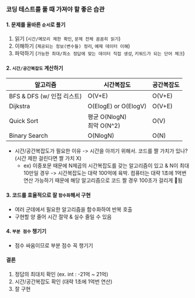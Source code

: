 
### 코딩 테스트를 풀 때 가져야 할 좋은 습관
#### 1. 문제를 올바른 `순서`로 풀기
1) 읽기 (`시간/메모리 제한 확인`, `문제 전체 꼼꼼히 읽기`)
2) 이해하기 (`제공되는 정보(변수들) 정리`, `예제 데이터 이해`)
3) 파악하기 (`가능한 최대/최소 정답에 맞는 데이터 직접 생성`, `키워드가 되는 단어 체크`)

#### 2. `시간/공간복잡도` 계산하기
| 알고리즘                  | 시간복잡도                    | 공간복잡도  |
| --------------------- | ------------------------ | ------ |
| BFS & DFS (w/ 인접 리스트) | O(V+E)                   | O(V+E) |
| Dijkstra              | O(ElogE) or O(ElogV)     | O(V+E) |
| Quick Sort            | 평균 O(NlogN)<br>최악 O(N^2) | O(V)   |
| Binary Search         | O(NlogN)                 | O(N)   |
- 시간/공간복잡도가 필요한 이유 -> 시간을 아끼기 위해서. 코드를 짤 가치가 있나? (시간 제한 걸린다면 짤 가치 X)
	- ex) 이중포문 때문에 N제곱의 시간복잡도를 갖는 알고리즘이 있고 & N이 최대 10만일 경우 -> 시간복잡도는 대략 100억에 육박. 컴퓨터는 대략 1초에 1억번 연산 가능하기 때문에 해당 알고리즘으로 코드 짤 경우 100초가 걸리게 됨

#### 3. 코드를 효율적으로 잘 `함수화`해서 구현
- 여러 군데에서 필요한 알고리즘을 함수화하여 반복 호출
- 구현할 양 줄어 시간 절약 & 실수 줄일 수 있음

#### 4. `부분 점수` 챙기기
- 점수 싸움이므로 부분 점수 꼭 챙기기

#### 결론
1) 정답의 최대치 확인 (ex. int : -21억 ~ 21억)
2) 시간/공간복잡도 확인 (대략 1초에 1억번 연산)
3) 잘 구현